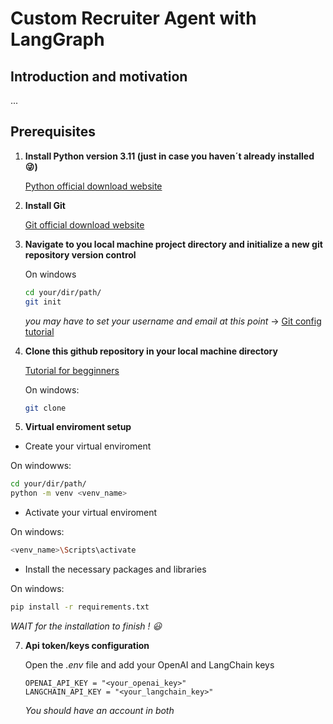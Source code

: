 # **Custom Recruiter Agent with LangGraph**

## **Introduction and motivation**

...

## **Prerequisites**

1. **Install Python version 3.11 (just in case you haven´t already installed :stuck_out_tongue_winking_eye:)**

   [Python official download website](https://www.python.org/downloads/)

3. **Install Git**

   [Git official download website](https://www.git-scm.com/downloads)

4. **Navigate to you local machine project directory and initialize a new git repository version control**

   On windows
   ```sh
   cd your/dir/path/
   git init
   ```
   *you may have to set your username and email at this point* -> [Git config tutorial](https://www.youtube.com/watch?v=yDntCIs-IJM)
   
5. **Clone this github repository in your local machine directory**

   [Tutorial for begginners](https://www.youtube.com/watch?v=q9wc7hUrW8U)
   
   On windows:
   ```sh
   git clone 
   ```
   
6. **Virtual enviroment setup**
  
  - Create your virtual enviroment
    
   On windowws:
  ```sh
  cd your/dir/path/
  python -m venv <venv_name>
  ```
  - Activate your virtual enviroment
    
   On windows:
  ```sh
  <venv_name>\Scripts\activate
  ```

  - Install the necessary packages and libraries

   On windows:
  ```sh
  pip install -r requirements.txt
  ```
*WAIT for the installation to finish ! :smiley:*

7. **Api token/keys configuration**
   
   Open the *.env* file and add your OpenAI and LangChain keys
   ```
   OPENAI_API_KEY = "<your_openai_key>"
   LANGCHAIN_API_KEY = "<your_langchain_key>"
   ```
   *You should have an account in both*



